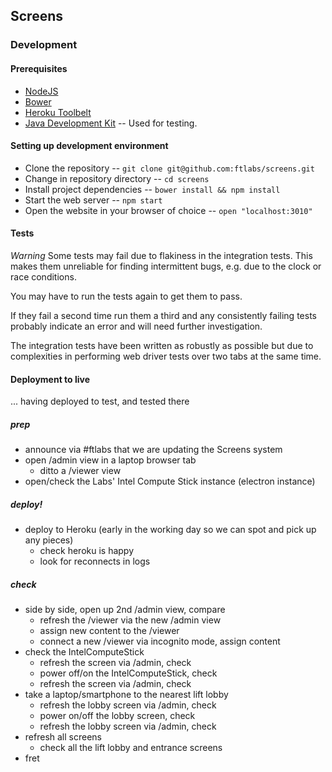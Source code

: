 ## Screens

### Development

#### Prerequisites
- [NodeJS](nodejs.org)
- [Bower](https://www.npmjs.com/package/bower)
- [Heroku Toolbelt](https://toolbelt.heroku.com/)
- [Java Development Kit](http://www.oracle.com/technetwork/java/javase/downloads/index.html) -- Used for testing.

#### Setting up development environment
- Clone the repository -- `git clone git@github.com:ftlabs/screens.git`
- Change in repository directory -- `cd screens`
- Install project dependencies -- `bower install && npm install`
- Start the web server -- `npm start`
- Open the website in your browser of choice -- `open "localhost:3010"`

#### Tests

*Warning* Some tests may fail due to flakiness in the integration tests. This makes them unreliable for finding intermittent bugs, e.g. due to the clock or race conditions. 

You may have to run the tests again to get them to pass.

If they fail a second time run them a third and any consistently failing tests probably indicate an error and will need further investigation.

The integration tests have been written as robustly as possible but due to complexities in performing web driver tests over two tabs at the same time.


#### Deployment to live

... having deployed to test, and tested there

##### prep

- announce via #ftlabs that we are updating the Screens system
- open /admin view in a laptop browser tab
   - ditto a /viewer view
- open/check the Labs' Intel Compute Stick instance (electron instance)

##### deploy!

- deploy to Heroku (early in the working day so we can spot and pick up any pieces)
   - check heroku is happy
   - look for reconnects in logs

##### check

- side by side, open up 2nd /admin view, compare
   - refresh the /viewer via the new /admin view
   - assign new content to the /viewer
   - connect a new /viewer via incognito mode, assign content
- check the IntelComputeStick
   - refresh the screen via /admin, check
   - power off/on the IntelComputeStick, check
   - refresh the screen via /admin, check
- take a laptop/smartphone to the nearest lift lobby
   - refresh the lobby screen via /admin, check
   - power on/off the lobby screen, check
   - refresh the lobby screen via /admin, check
- refresh all screens
   - check all the lift lobby and entrance screens
- fret
